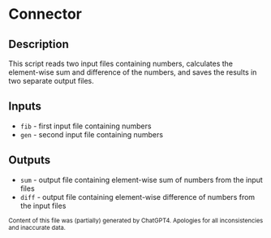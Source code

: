 # Connector
## Description
This script reads two input files containing numbers, calculates the element-wise sum and difference of the numbers, and saves the results in two separate output files.

## Inputs
- `fib` - first input file containing numbers
- `gen` - second input file containing numbers

## Outputs
- `sum` - output file containing element-wise sum of numbers from the input files
- `diff` - output file containing element-wise difference of numbers from the input files

<sub>Content of this file was (partially) generated by ChatGPT4. Apologies for all inconsistencies and inaccurate data.</sub>